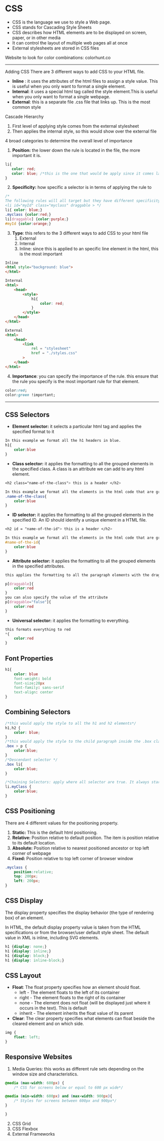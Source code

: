 # CSS

* CSS is the language we use to style a Web page.
* CSS stands for Cascading Style Sheets
* CSS describes how HTML elements are to be displayed on screen, paper, or in other media
* It can control the layout of multiple web pages all at once
* External stylesheets are stored in CSS files

Website to look for color combinations: colorhunt.co
<hr>

Adding CSS
There are 3 different ways to add CSS to your HTML file.
* **Inline** : it uses the attributes of the html files to assign a style value. This is useful when you only want to format a single element.
* **Internal**: it uses a special html tag called the style element.This is useful when you only want to format a single webpage.
* **External**: this is a separate file .css file that links up. This is the most common style

Cascade Hierarchy
1. First level of applying style comes from the external stylesheet
2. Then applies the internal style, so this would show over the external file

4 broad categories to determine the overall level of importance
 1. **Position:** the lower down the rule is located in the file, the more important it is.
 ```css
 li{
    color: red;
    color: blue; /*this is the one that would be apply since it comes last*/
 }
 ```
 2. **Specificity:** how specific a selector is in terms of applying the rule to
  ```css
 /*
 The following rules will all target but they have different specificity levels. They are ordered in specificity hierarchy where ID is the most specific.
 <li id="myId" class="myclass" draggable > */
 li{ color: blue;}
 .myclass {color:red;}
 li[draggable] {color:purple;}
 #myId {color:orange;}
 ```
 3. **Type**: this refers to the 3 different ways to add CSS to your html file
    1. External
    2. Internal
    3. Inline: since this is applied to an specific line element in the html, this is the most important

```html
Inline
<html style="background: blue">
</html>

Internal
<html>
    <head>
        <style>
            h1{
                color: red;
            }
        </style>
    </head>
</html>

External
<html>
    <head>
        <link
            rel = "stylesheet"
            href = "./styles.css"
        >
    </head>
</html>
```
 4. **Importance**: you can specify the importance of the rule. this ensure that the rule you specify is the most important rule for that element.
 ```css
 color:red;
 color:green !important;
 ```
<hr>

## CSS Selectors
* **Element selector:** it selects a particular html tag and applies the specified format to it
```css
In this example we format all the h1 headers in blue.
h1{
    color:blue
}
```
* **Class selector:** it applies the formatting to all the grouped elements in the specified class.
A class is an attribute we can add to any html element.
```css
<h2 class="name-of-the-class"> this is a header </h2>

In this example we format all the elements in the html code that are grouped in the specified class in blue.
.name-of-the-class{
    color:blue
}
```
* **ID selector:** it applies the formatting to all the grouped elements in the specified ID.
An ID should identify a unique element in a HTML file. 
```css
<h2 id = "name-of-the-id"> this is a header </h2>

In this example we format all the elements in the html code that are grouped in the specified class in blue.
#name-of-the-id{
    color:blue
}
```
* **Attribute selector:** it applies the formatting to all the grouped elements in the specified attributes.
```css
this applies the formatting to all the paragraph elements with the draggable attribute. 

p[draggable]{
    color:red
}
you can also specify the value of the attribute
p[draggable="false"]{
    color:red
}
```
* **Universal selector:** it applies the formatting to everything.
```css
this formats everything to red
*{
    color:red
}
```
## Font Properties
```css
h1{
    color: blue
    font-weight: bold
    font-size:20px
    font-family: sans-serif
    text-align: center
}
```
## Combining Selectors
```css
/*this would apply the style to all the h1 and h2 elements*/
h1,h2 {
    color: blue;
}
/*this would apply the style to the child paragraph inside the .box class*/
.box > p {
    color:blue;
}
/*Descendant selector */
.box li{
    color:blue;
}

/*Chaining Selectors: apply where all selector are true. It always starts with the element and the you add other selectors*/
li.myClass {
    color:blue;
}
```
## CSS Positioning
There are 4 different values for the positioning property.
1. **Static:** This is the default html positioning. 
2. **Relative:** Position relative to default position. The item is position relative to its default location.
3. **Absolute:** Position relative to nearest positioned ancestor or top left corner of webpage
4. **Fixed:** Position relative to top left corner of browser window

```css
.myclass {
    position:relative;
    top: 200px;
    left: 200px;
}
```
## CSS Display
The display property specifies the display behavior (the type of rendering box) of an element.

In HTML, the default display property value is taken from the HTML specifications or from the browser/user default style sheet. The default value in XML is inline, including SVG elements.
```css
h1 {display: none;}
h1 {display: inline;}
h1 {display: block;}
h1 {display: inline-block;}
```

## CSS Layout
* **Float**: The float property specifies how an element should float.
    - left - The element floats to the left of its container
    - right - The element floats to the right of its container
    - none - The element does not float (will be displayed just where it occurs in the text). This is default
    - inherit - The element inherits the float value of its parent
* **Clear**: The clear property specifies what elements can float beside the cleared element and on which side.
```css
img {
    float: left;
}
```
## Responsive Websites
1. Media Queries: this works as different rule sets depending on the window size and characteristics.
```css
@media (max-width: 600px) {
    /* CSS for screens below or equal to 600 px wide*/

@media (min-width: 600px) and (max-width: 900px){
    /* Styles for screens between 600px and 900px*/
}

}
```
2. CSS Grid
3. CSS Flexbox
4. External Frameworks